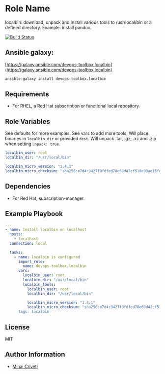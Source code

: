 Role Name
=========

localbin: download, unpack and install various tools to /usr/local/bin or a defined
directory. Example: install pandoc.

[![Build Status](https://travis-ci.org/cmihai-ansible/localbin.svg?branch=master)](https://travis-ci.org/cmihai-ansible/localbin)

Ansible galaxy:
---------------

[https://galaxy.ansible.com/devops-toolbox.localbin](https://galaxy.ansible.com/devops-toolbox.localbin)

```bash
ansible-galaxy install devops-toolbox.localbin
```

Requirements
------------

- For RHEL, a Red Hat subscription or functional local repository.

Role Variables
--------------

See defaults for more examples. See vars to add more tools.
Will place binaries in `localbin_dir` or provided `dest`.
Will unpack .tar, .gz, .xz and .zip when setting `unpack: true`.

```yaml
localbin_user: root
localbin_dir: "/usr/local/bin"

localbin_micro_version: "1.4.1"
localbin_micro_checksum: "sha256:e7d4c9427f9fdfed78e69d42cf518e93ae15fc8f70b7f0f87d292ed81206e900
```

Dependencies
------------

- For Red Hat, subscription-manager.

Example Playbook
----------------

```yaml
---
- name: Install localbin on localhost
  hosts:
    - localhost
  connection: local

  tasks:
    - name: localbin is configured
      import_role:
        name: devops-toolbox.localbin
      vars:
        localbin_user: root
        localbin_dir: "/usr/local/bin"
        localbin_tools:
          localbin_user: root
          localbin_dir: "/usr/local/bin"

          localbin_micro_version: "1.4.1"
          localbin_micro_checksum: "sha256:e7d4c9427f9fdfed78e69d42cf518e93ae15fc8f70b7f0f87d292ed81206e900
      tags: localbin
```

License
-------

MIT

Author Information
------------------

- [Mihai Criveti](https://www.linkedin.com/in/devops-toolbox.)
